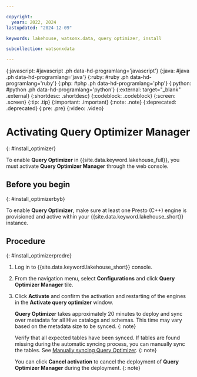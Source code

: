 ```yaml
---

copyright:
  years: 2022, 2024
lastupdated: "2024-12-09"

keywords: lakehouse, watsonx.data, query optimizer, install

subcollection: watsonxdata

---
```


{:javascript: #javascript .ph data-hd-programlang='javascript'}
{:java: #java .ph data-hd-programlang='java'}
{:ruby: #ruby .ph data-hd-programlang='ruby'}
{:php: #php .ph data-hd-programlang='php'}
{:python: #python .ph data-hd-programlang='python'}
{:external: target="_blank" .external}
{:shortdesc: .shortdesc}
{:codeblock: .codeblock}
{:screen: .screen}
{:tip: .tip}
{:important: .important}
{:note: .note}
{:deprecated: .deprecated}
{:pre: .pre}
{:video: .video}

# Activating Query Optimizer Manager
{: #install_optimizer}

To enable **Query Optimizer** in {{site.data.keyword.lakehouse_full}}, you must activate **Query Optimizer Manager** through the web console.

## Before you begin
{: #install_optimizerbyb}

To enable **Query Optimizer**, make sure at least one Presto (C++) engine is provisioned and active within your {{site.data.keyword.lakehouse_short}} instance.

## Procedure
{: #install_optimizerprcdre}

1. Log in to {{site.data.keyword.lakehouse_short}} console.
1. From the navigation menu, select **Configurations** and click **Query Optimizer Manager** tile.
1. Click **Activate** and confirm the activation and restarting of the engines in the **Activate query optimizer** window.

   **Query Optimizer** takes approximately 20 minutes to deploy and sync over metadata for all Hive catalogs and schemas. This time may vary based on the metadata size to be synced.
   {: note}

   Verify that all expected tables have been synced. If tables are found missing during the automatic syncing process, you can manually sync the tables. See [Manually syncing Query Optimizer]({{site.data.keyword.ref-sync_optimizer_meta-link}}).
   {: note}

   You can click **Cancel activation** to cancel the deployment of **Query Optimizer Manager** during the deployment.
   {: note}
